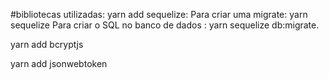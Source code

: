 #bibliotecas utilizadas:
yarn add sequelize: 
    Para criar uma migrate: yarn sequelize
    Para criar o SQL no banco de dados : yarn sequelize db:migrate.

yarn add bcryptjs

yarn add jsonwebtoken